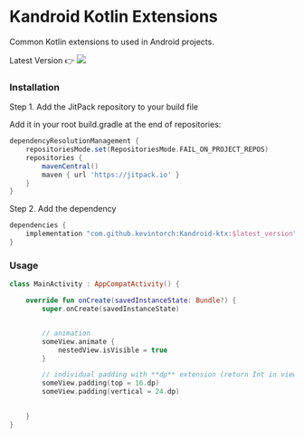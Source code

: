 # Kandroid Kotlin Extensions

Common Kotlin extensions to used in Android projects.

Latest Version 👉  [![](https://jitpack.io/v/kevintorch/Kandroid-ktx.svg)](https://jitpack.io/#kevintorch/Kandroid-ktx)

### Installation

Step 1. Add the JitPack repository to your build file

Add it in your root build.gradle at the end of repositories:
```groovy
dependencyResolutionManagement {
    repositoriesMode.set(RepositoriesMode.FAIL_ON_PROJECT_REPOS)
    repositories {
        mavenCentral()
        maven { url 'https://jitpack.io' }
    }
}
```
Step 2. Add the dependency

```groovy
dependencies {
    implementation "com.github.kevintorch:Kandroid-ktx:$latest_version"
}
```

### Usage
```kotlin
class MainActivity : AppCompatActivity() {

    override fun onCreate(savedInstanceState: Bundle?) {
        super.onCreate(savedInstanceState)


        // animation
        someView.animate {
            nestedView.isVisible = true
        }

        // individual padding with **dp** extension (return Int in view-based system)
        someView.padding(top = 16.dp)
        someView.padding(vertical = 24.dp)

        
    }
}
```

